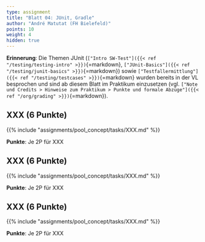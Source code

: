 ```yaml
---
type: assignment
title: "Blatt 04: JUnit, Gradle"
author: "André Matutat (FH Bielefeld)"
points: 10
weight: 4
hidden: true
---
```



**Erinnerung**: Die Themen JUnit (`["Intro SW-Test"]({{< ref "/testing/testing-intro" >}})`{=markdown},
`["JUnit-Basics"]({{< ref "/testing/junit-basics" >}})`{=markdown}) sowie
`["Testfallermittlung"]({{< ref "/testing/testcases" >}})`{=markdown} wurden bereits in der VL
besprochen und sind ab diesem Blatt im Praktikum einzusetzen (vgl.
`["Note und Credits > Hinweise zum Praktikum > Punkte und formale Abzüge"]({{< ref "/org/grading" >}})`{=markdown}).


## XXX (6 Punkte)

{{% include "assignments/pool_concept/tasks/XXX.md" %}}

**Punkte**: Je 2P für XXX


## XXX (6 Punkte)

{{% include "assignments/pool_concept/tasks/XXX.md" %}}

**Punkte**: Je 2P für XXX


## XXX (6 Punkte)

{{% include "assignments/pool_concept/tasks/XXX.md" %}}

**Punkte**: Je 2P für XXX
